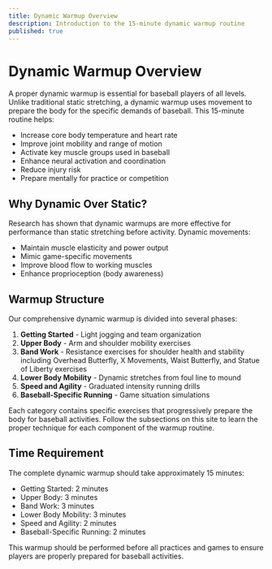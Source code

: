 ```yaml
---
title: Dynamic Warmup Overview
description: Introduction to the 15-minute dynamic warmup routine
published: true
---
```


# Dynamic Warmup Overview

A proper dynamic warmup is essential for baseball players of all levels. Unlike traditional static stretching, a dynamic warmup uses movement to prepare the body for the specific demands of baseball. This 15-minute routine helps:

- Increase core body temperature and heart rate
- Improve joint mobility and range of motion
- Activate key muscle groups used in baseball
- Enhance neural activation and coordination
- Reduce injury risk
- Prepare mentally for practice or competition

## Why Dynamic Over Static?

Research has shown that dynamic warmups are more effective for performance than static stretching before activity. Dynamic movements:

- Maintain muscle elasticity and power output
- Mimic game-specific movements
- Improve blood flow to working muscles
- Enhance proprioception (body awareness)

## Warmup Structure

Our comprehensive dynamic warmup is divided into several phases:

1. **Getting Started** - Light jogging and team organization
2. **Upper Body** - Arm and shoulder mobility exercises
3. **Band Work** - Resistance exercises for shoulder health and stability including Overhead Butterfly, X Movements, Waist Butterfly, and Statue of Liberty exercises
4. **Lower Body Mobility** - Dynamic stretches from foul line to mound
5. **Speed and Agility** - Graduated intensity running drills
6. **Baseball-Specific Running** - Game situation simulations

Each category contains specific exercises that progressively prepare the body for baseball activities. Follow the subsections on this site to learn the proper technique for each component of the warmup routine.

## Time Requirement

The complete dynamic warmup should take approximately 15 minutes:

- Getting Started: 2 minutes
- Upper Body: 3 minutes
- Band Work: 3 minutes
- Lower Body Mobility: 3 minutes
- Speed and Agility: 2 minutes
- Baseball-Specific Running: 2 minutes

This warmup should be performed before all practices and games to ensure players are properly prepared for baseball activities.
